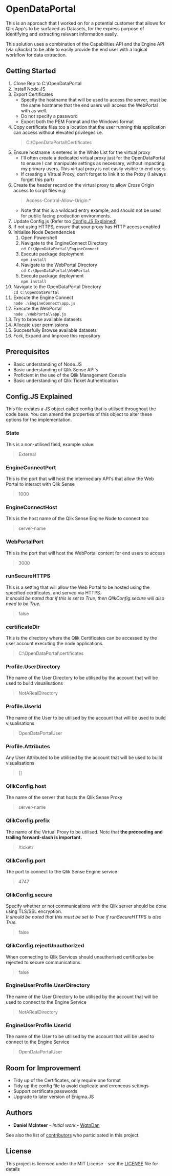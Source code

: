 # OpenDataPortal

This is an approach that I worked on for a potential customer that allows for Qlik App's to be surfaced as Datasets, for the express purpose of identifying and extracting relevant information easily.

This solution uses a combination of the Capabilities API and the Engine API (via qSocks) to be able to easily provide the end user with a logical workflow for data extraction.

## Getting Started

1. Clone Rep to C:\OpenDataPortal
1. Install Node.JS
1. Export Certificates
    * Specify the hostname that will be used to access the server, must be the same hostname that the end users will access the WebPortal with as well.
    * Do not specify a password
    * Export both the PEM Format and the Windows format
1. Copy certificate files too a location that the user running this application can access without elevated privileges i.e. 
    > C:\OpenDataPortal\Certificates
1. Ensure hostname is entered in the White List for the virtual proxy
    * I'll often create a dedicated virtual proxy just for the OpenDataPortal to ensure I can manipulate settings as necessary, without impacting my primary users. This virtual proxy is not easily visible to end users.
    * If creating a Virtual Proxy, don't forget to link it to the Proxy (I always forget this part)
1. Create the header record on the virtual proxy to allow Cross Origin access to script files e.g:
    > Access-Control-Allow-Origin:*
    * Note that this is a wildcard entry example, and should not be used for public facing production environments.
1. Update Config.js (Refer too [Config.JS Explained](#config.js-explained))
1. If not using HTTPS, ensure that your proxy has HTTP access enabled
1. Initialise Node Dependencies
    1. Open Powershell
    1. Navigate to the EngineConnect Directory  
    ```cd C:\OpenDataPortal\EngineConnect```
    1. Execute package deployment  
    ```npm install```
    1. Navigate to the WebPortal Directory  
    ```cd C:\OpenDataPortal\WebPortal```
    1. Execute package deployment  
    ```npm install```
1. Navigate to the OpenDataPortal Directory  
```cd C:\OpenDataPortal```
1. Execute the Engine Connect  
```node .\EngineConnect\app.js```
1. Execute the WebPortal  
```node .\WebPortal\app.js```
1. Try to browse available datasets 
1. Allocate user permissions
1. Successfully Browse available datasets
1. Fork, Expand and Improve this repository

## Prerequisites

* Basic understanding of Node.JS
* Basic understanding of Qlik Sense API's
* Proficient in the use of the Qlik Management Console
* Basic understanding of Qlik Ticket Authentication

## Config.JS Explained
This file creates a JS object called config that is utilised throughout the code base. You can amend the properties of this object to alter these options for the implementation.

### State
This is a non-utilised field, example value:
>  External
### EngineConnectPort
This is the port that will host the intermediary API's that allow the Web Portal to interact with Qlik Sense
> 1000
### EngineConnectHost
This is the host name of the Qlik Sense Engine Node to connect too
> server-name
### WebPortalPort
This is the port that will host the WebPortal content for end users to access
> 3000
### runSecureHTTPS
This is a setting that will allow the Web Portal to be hosted using the specified certificates, and served via HTTPS.  
*It should be noted that if this is set to True, then QlikConfig.secure will also need to be True.*
> false
### certificateDir
This is the directory where the Qlik Certificates can be accessed by the user account executing the node applications.
> C:\\OpenDataPortal\\certificates
### Profile.UserDirectory
The name of the User Directory to be utilised by the account that will be used to build visualisations
> NotARealDirectory
### Profile.UserId
The name of the User to be utilised by the account that will be used to build visualisations
> OpenDataPortalUser
### Profile.Attributes
Any User Attributed to be utiilised by the account that will be used to build visualisations
> []
### QlikConfig.host
The name of the server that hosts the Qlik Sense Proxy
> server-name
### QlikConfig.prefix
The name of the Virtual Proxy to be utilised. Note that **the preceeding and trailing forward-slash is important.**
> /ticket/  
### QlikConfig.port
The port to connect to the Qlik Sense Engine service
> 4747
### QlikConfig.secure
Specify whether or not communications with the Qlik server should be done using TLS/SSL encryption.  
*It should be noted that this must be set to True if runSecureHTTPS is also  True.*
> false
### QlikConfig.rejectUnauthorized
When connecting to Qlik Services should unauthorised certificates be rejected to secure communications.
> false
### EngineUserProfile.UserDirectory
The name of the User Directory to be utilised by the account that will be used to connect to the Engine Service
> NotARealDirectory
### EngineUserProfile.UserId
The name of the User to be utilised by the account that will be used to connect to the Engine Service
> OpenDataPortalUser

## Room for Improvement
* Tidy up of the Certificates, only require one format
* Tidy up the config file to avoid duplicate and erroneous settings
* Support certificate passwords
* Upgrade to later version of Enigma.JS

## Authors

* **Daniel McInteer** - *Initial work* - [WgtnDan](https://github.com/WgtnDan)

See also the list of [contributors](https://github.com/wgtndan/opendataportal/contributors) who participated in this project.

## License

This project is licensed under the MIT License - see the [LICENSE](LICENSE) file for details
